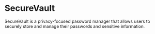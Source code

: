 # SecureVault
SecureVault is a privacy-focused password manager that allows users to securely store and manage their passwords and sensitive information.
